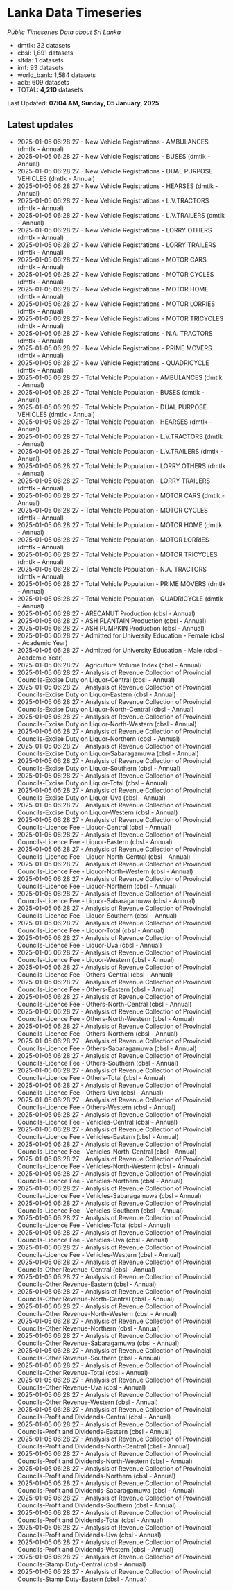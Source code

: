 # Lanka Data Timeseries
*Public Timeseries Data about Sri Lanka*

* dmtlk: 32 datasets
* cbsl: 1,891 datasets
* sltda: 1 datasets
* imf: 93 datasets
* world_bank: 1,584 datasets
* adb: 609 datasets
* TOTAL: **4,210** datasets

Last Updated: **07:04 AM, Sunday, 05 January, 2025**

## Latest updates

* 2025-01-05 06:28:27 - New Vehicle Registrations - AMBULANCES (dmtlk - Annual)
* 2025-01-05 06:28:27 - New Vehicle Registrations - BUSES (dmtlk - Annual)
* 2025-01-05 06:28:27 - New Vehicle Registrations - DUAL PURPOSE VEHICLES (dmtlk - Annual)
* 2025-01-05 06:28:27 - New Vehicle Registrations - HEARSES (dmtlk - Annual)
* 2025-01-05 06:28:27 - New Vehicle Registrations - L.V.TRACTORS (dmtlk - Annual)
* 2025-01-05 06:28:27 - New Vehicle Registrations - L.V.TRAILERS (dmtlk - Annual)
* 2025-01-05 06:28:27 - New Vehicle Registrations - LORRY OTHERS (dmtlk - Annual)
* 2025-01-05 06:28:27 - New Vehicle Registrations - LORRY TRAILERS (dmtlk - Annual)
* 2025-01-05 06:28:27 - New Vehicle Registrations - MOTOR CARS (dmtlk - Annual)
* 2025-01-05 06:28:27 - New Vehicle Registrations - MOTOR CYCLES (dmtlk - Annual)
* 2025-01-05 06:28:27 - New Vehicle Registrations - MOTOR HOME (dmtlk - Annual)
* 2025-01-05 06:28:27 - New Vehicle Registrations - MOTOR LORRIES (dmtlk - Annual)
* 2025-01-05 06:28:27 - New Vehicle Registrations - MOTOR TRICYCLES (dmtlk - Annual)
* 2025-01-05 06:28:27 - New Vehicle Registrations - N.A. TRACTORS (dmtlk - Annual)
* 2025-01-05 06:28:27 - New Vehicle Registrations - PRIME MOVERS (dmtlk - Annual)
* 2025-01-05 06:28:27 - New Vehicle Registrations - QUADRICYCLE (dmtlk - Annual)
* 2025-01-05 06:28:27 - Total Vehicle Population - AMBULANCES (dmtlk - Annual)
* 2025-01-05 06:28:27 - Total Vehicle Population - BUSES (dmtlk - Annual)
* 2025-01-05 06:28:27 - Total Vehicle Population - DUAL PURPOSE VEHICLES (dmtlk - Annual)
* 2025-01-05 06:28:27 - Total Vehicle Population - HEARSES (dmtlk - Annual)
* 2025-01-05 06:28:27 - Total Vehicle Population - L.V.TRACTORS (dmtlk - Annual)
* 2025-01-05 06:28:27 - Total Vehicle Population - L.V.TRAILERS (dmtlk - Annual)
* 2025-01-05 06:28:27 - Total Vehicle Population - LORRY OTHERS (dmtlk - Annual)
* 2025-01-05 06:28:27 - Total Vehicle Population - LORRY TRAILERS (dmtlk - Annual)
* 2025-01-05 06:28:27 - Total Vehicle Population - MOTOR CARS (dmtlk - Annual)
* 2025-01-05 06:28:27 - Total Vehicle Population - MOTOR CYCLES (dmtlk - Annual)
* 2025-01-05 06:28:27 - Total Vehicle Population - MOTOR HOME (dmtlk - Annual)
* 2025-01-05 06:28:27 - Total Vehicle Population - MOTOR LORRIES (dmtlk - Annual)
* 2025-01-05 06:28:27 - Total Vehicle Population - MOTOR TRICYCLES (dmtlk - Annual)
* 2025-01-05 06:28:27 - Total Vehicle Population - N.A. TRACTORS (dmtlk - Annual)
* 2025-01-05 06:28:27 - Total Vehicle Population - PRIME MOVERS (dmtlk - Annual)
* 2025-01-05 06:28:27 - Total Vehicle Population - QUADRICYCLE (dmtlk - Annual)
* 2025-01-05 06:28:27 - ARECANUT Production (cbsl - Annual)
* 2025-01-05 06:28:27 - ASH PLANTAIN Production (cbsl - Annual)
* 2025-01-05 06:28:27 - ASH PUMPKIN Production (cbsl - Annual)
* 2025-01-05 06:28:27 - Admitted for University Education - Female (cbsl - Academic Year)
* 2025-01-05 06:28:27 - Admitted for University Education - Male (cbsl - Academic Year)
* 2025-01-05 06:28:27 - Agriculture Volume Index (cbsl - Annual)
* 2025-01-05 06:28:27 - Analysis of Revenue Collection of Provincial Councils-Excise Duty on Liquor-Central (cbsl - Annual)
* 2025-01-05 06:28:27 - Analysis of Revenue Collection of Provincial Councils-Excise Duty on Liquor-Eastern (cbsl - Annual)
* 2025-01-05 06:28:27 - Analysis of Revenue Collection of Provincial Councils-Excise Duty on Liquor-North-Central (cbsl - Annual)
* 2025-01-05 06:28:27 - Analysis of Revenue Collection of Provincial Councils-Excise Duty on Liquor-North-Western (cbsl - Annual)
* 2025-01-05 06:28:27 - Analysis of Revenue Collection of Provincial Councils-Excise Duty on Liquor-Northern (cbsl - Annual)
* 2025-01-05 06:28:27 - Analysis of Revenue Collection of Provincial Councils-Excise Duty on Liquor-Sabaragamuwa (cbsl - Annual)
* 2025-01-05 06:28:27 - Analysis of Revenue Collection of Provincial Councils-Excise Duty on Liquor-Southern (cbsl - Annual)
* 2025-01-05 06:28:27 - Analysis of Revenue Collection of Provincial Councils-Excise Duty on Liquor-Total (cbsl - Annual)
* 2025-01-05 06:28:27 - Analysis of Revenue Collection of Provincial Councils-Excise Duty on Liquor-Uva (cbsl - Annual)
* 2025-01-05 06:28:27 - Analysis of Revenue Collection of Provincial Councils-Excise Duty on Liquor-Western (cbsl - Annual)
* 2025-01-05 06:28:27 - Analysis of Revenue Collection of Provincial Councils-Licence Fee - Liquor-Central (cbsl - Annual)
* 2025-01-05 06:28:27 - Analysis of Revenue Collection of Provincial Councils-Licence Fee - Liquor-Eastern (cbsl - Annual)
* 2025-01-05 06:28:27 - Analysis of Revenue Collection of Provincial Councils-Licence Fee - Liquor-North-Central (cbsl - Annual)
* 2025-01-05 06:28:27 - Analysis of Revenue Collection of Provincial Councils-Licence Fee - Liquor-North-Western (cbsl - Annual)
* 2025-01-05 06:28:27 - Analysis of Revenue Collection of Provincial Councils-Licence Fee - Liquor-Northern (cbsl - Annual)
* 2025-01-05 06:28:27 - Analysis of Revenue Collection of Provincial Councils-Licence Fee - Liquor-Sabaragamuwa (cbsl - Annual)
* 2025-01-05 06:28:27 - Analysis of Revenue Collection of Provincial Councils-Licence Fee - Liquor-Southern (cbsl - Annual)
* 2025-01-05 06:28:27 - Analysis of Revenue Collection of Provincial Councils-Licence Fee - Liquor-Total (cbsl - Annual)
* 2025-01-05 06:28:27 - Analysis of Revenue Collection of Provincial Councils-Licence Fee - Liquor-Uva (cbsl - Annual)
* 2025-01-05 06:28:27 - Analysis of Revenue Collection of Provincial Councils-Licence Fee - Liquor-Western (cbsl - Annual)
* 2025-01-05 06:28:27 - Analysis of Revenue Collection of Provincial Councils-Licence Fee - Others-Central (cbsl - Annual)
* 2025-01-05 06:28:27 - Analysis of Revenue Collection of Provincial Councils-Licence Fee - Others-Eastern (cbsl - Annual)
* 2025-01-05 06:28:27 - Analysis of Revenue Collection of Provincial Councils-Licence Fee - Others-North-Central (cbsl - Annual)
* 2025-01-05 06:28:27 - Analysis of Revenue Collection of Provincial Councils-Licence Fee - Others-North-Western (cbsl - Annual)
* 2025-01-05 06:28:27 - Analysis of Revenue Collection of Provincial Councils-Licence Fee - Others-Northern (cbsl - Annual)
* 2025-01-05 06:28:27 - Analysis of Revenue Collection of Provincial Councils-Licence Fee - Others-Sabaragamuwa (cbsl - Annual)
* 2025-01-05 06:28:27 - Analysis of Revenue Collection of Provincial Councils-Licence Fee - Others-Southern (cbsl - Annual)
* 2025-01-05 06:28:27 - Analysis of Revenue Collection of Provincial Councils-Licence Fee - Others-Total (cbsl - Annual)
* 2025-01-05 06:28:27 - Analysis of Revenue Collection of Provincial Councils-Licence Fee - Others-Uva (cbsl - Annual)
* 2025-01-05 06:28:27 - Analysis of Revenue Collection of Provincial Councils-Licence Fee - Others-Western (cbsl - Annual)
* 2025-01-05 06:28:27 - Analysis of Revenue Collection of Provincial Councils-Licence Fee - Vehicles-Central (cbsl - Annual)
* 2025-01-05 06:28:27 - Analysis of Revenue Collection of Provincial Councils-Licence Fee - Vehicles-Eastern (cbsl - Annual)
* 2025-01-05 06:28:27 - Analysis of Revenue Collection of Provincial Councils-Licence Fee - Vehicles-North-Central (cbsl - Annual)
* 2025-01-05 06:28:27 - Analysis of Revenue Collection of Provincial Councils-Licence Fee - Vehicles-North-Western (cbsl - Annual)
* 2025-01-05 06:28:27 - Analysis of Revenue Collection of Provincial Councils-Licence Fee - Vehicles-Northern (cbsl - Annual)
* 2025-01-05 06:28:27 - Analysis of Revenue Collection of Provincial Councils-Licence Fee - Vehicles-Sabaragamuwa (cbsl - Annual)
* 2025-01-05 06:28:27 - Analysis of Revenue Collection of Provincial Councils-Licence Fee - Vehicles-Southern (cbsl - Annual)
* 2025-01-05 06:28:27 - Analysis of Revenue Collection of Provincial Councils-Licence Fee - Vehicles-Total (cbsl - Annual)
* 2025-01-05 06:28:27 - Analysis of Revenue Collection of Provincial Councils-Licence Fee - Vehicles-Uva (cbsl - Annual)
* 2025-01-05 06:28:27 - Analysis of Revenue Collection of Provincial Councils-Licence Fee - Vehicles-Western (cbsl - Annual)
* 2025-01-05 06:28:27 - Analysis of Revenue Collection of Provincial Councils-Other Revenue-Central (cbsl - Annual)
* 2025-01-05 06:28:27 - Analysis of Revenue Collection of Provincial Councils-Other Revenue-Eastern (cbsl - Annual)
* 2025-01-05 06:28:27 - Analysis of Revenue Collection of Provincial Councils-Other Revenue-North-Central (cbsl - Annual)
* 2025-01-05 06:28:27 - Analysis of Revenue Collection of Provincial Councils-Other Revenue-North-Western (cbsl - Annual)
* 2025-01-05 06:28:27 - Analysis of Revenue Collection of Provincial Councils-Other Revenue-Northern (cbsl - Annual)
* 2025-01-05 06:28:27 - Analysis of Revenue Collection of Provincial Councils-Other Revenue-Sabaragamuwa (cbsl - Annual)
* 2025-01-05 06:28:27 - Analysis of Revenue Collection of Provincial Councils-Other Revenue-Southern (cbsl - Annual)
* 2025-01-05 06:28:27 - Analysis of Revenue Collection of Provincial Councils-Other Revenue-Total (cbsl - Annual)
* 2025-01-05 06:28:27 - Analysis of Revenue Collection of Provincial Councils-Other Revenue-Uva (cbsl - Annual)
* 2025-01-05 06:28:27 - Analysis of Revenue Collection of Provincial Councils-Other Revenue-Western (cbsl - Annual)
* 2025-01-05 06:28:27 - Analysis of Revenue Collection of Provincial Councils-Profit and Dividends-Central (cbsl - Annual)
* 2025-01-05 06:28:27 - Analysis of Revenue Collection of Provincial Councils-Profit and Dividends-Eastern (cbsl - Annual)
* 2025-01-05 06:28:27 - Analysis of Revenue Collection of Provincial Councils-Profit and Dividends-North-Central (cbsl - Annual)
* 2025-01-05 06:28:27 - Analysis of Revenue Collection of Provincial Councils-Profit and Dividends-North-Western (cbsl - Annual)
* 2025-01-05 06:28:27 - Analysis of Revenue Collection of Provincial Councils-Profit and Dividends-Northern (cbsl - Annual)
* 2025-01-05 06:28:27 - Analysis of Revenue Collection of Provincial Councils-Profit and Dividends-Sabaragamuwa (cbsl - Annual)
* 2025-01-05 06:28:27 - Analysis of Revenue Collection of Provincial Councils-Profit and Dividends-Southern (cbsl - Annual)
* 2025-01-05 06:28:27 - Analysis of Revenue Collection of Provincial Councils-Profit and Dividends-Total (cbsl - Annual)
* 2025-01-05 06:28:27 - Analysis of Revenue Collection of Provincial Councils-Profit and Dividends-Uva (cbsl - Annual)
* 2025-01-05 06:28:27 - Analysis of Revenue Collection of Provincial Councils-Profit and Dividends-Western (cbsl - Annual)
* 2025-01-05 06:28:27 - Analysis of Revenue Collection of Provincial Councils-Stamp Duty-Central (cbsl - Annual)
* 2025-01-05 06:28:27 - Analysis of Revenue Collection of Provincial Councils-Stamp Duty-Eastern (cbsl - Annual)